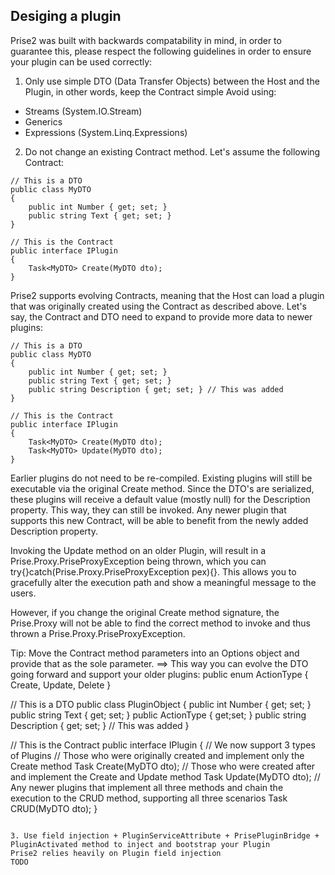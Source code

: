 ## Desiging a plugin

Prise2 was built with backwards compatability in mind, in order to guarantee this, please respect the following guidelines in order to ensure your plugin can be used correctly:

1. Only use simple DTO (Data Transfer Objects) between the Host and the Plugin, in other words, keep the Contract simple
Avoid using:
- Streams (System.IO.Stream)
- Generics
- Expressions (System.Linq.Expressions)

2. Do not change an existing Contract method.
Let's assume the following Contract:
```
// This is a DTO
public class MyDTO
{
    public int Number { get; set; }
    public string Text { get; set; }
}

// This is the Contract
public interface IPlugin
{
    Task<MyDTO> Create(MyDTO dto);
}
```
Prise2 supports evolving Contracts, meaning that the Host can load a plugin that was originally created using the Contract as described above.
Let's say, the Contract and DTO need to expand to provide more data to newer plugins:
```
// This is a DTO
public class MyDTO
{
    public int Number { get; set; }
    public string Text { get; set; }
    public string Description { get; set; } // This was added
}

// This is the Contract
public interface IPlugin
{
    Task<MyDTO> Create(MyDTO dto);
    Task<MyDTO> Update(MyDTO dto);
}
```
Earlier plugins do not need to be re-compiled. Existing plugins will still be executable via the original Create method.
Since the DTO's are serialized, these plugins will receive a default value (mostly null) for the Description property.
This way, they can still be invoked.
Any newer plugin that supports this new Contract, will be able to benefit from the newly added Description property.

Invoking the Update method on an older Plugin, will result in a Prise.Proxy.PriseProxyException being thrown, which you can try{}catch(Prise.Proxy.PriseProxyException pex){}. This allows you to gracefully alter the execution path and show a meaningful message to the users.

However, if you change the original Create method signature, the Prise.Proxy will not be able to find the correct method to invoke and thus thrown a Prise.Proxy.PriseProxyException.

Tip: Move the Contract method parameters into an Options object and provide that as the sole parameter.
==> This way you can evolve the DTO going forward and support your older plugins:
public enum ActionType
{
    Create,
    Update,
    Delete
}

// This is a DTO
public class PluginObject
{
    public int Number { get; set; }
    public string Text { get; set; }
    public ActionType { get;set; }
    public string Description { get; set; } // This was added
}

// This is the Contract
public interface IPlugin
{
    // We now support 3 types of Plugins
    // Those who were originally created and implement only the Create method
    Task<MyDTO> Create(MyDTO dto);
    // Those who were created after and implement the Create and Update method
    Task<MyDTO> Update(MyDTO dto);
    // Any newer plugins that implement all three methods and chain the execution to the CRUD method, supporting all three scenarios
    Task<PluginObject> CRUD(MyDTO dto);
}
```

3. Use field injection + PluginServiceAttribute + PrisePluginBridge + PluginActivated method to inject and bootstrap your Plugin
Prise2 relies heavily on Plugin field injection
TODO